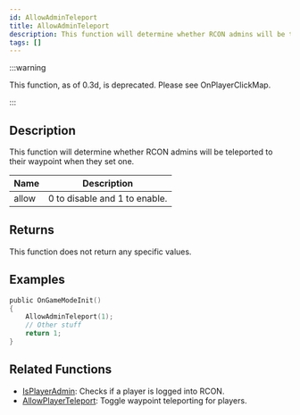 ```yaml
---
id: AllowAdminTeleport
title: AllowAdminTeleport
description: This function will determine whether RCON admins will be teleported to their waypoint when they set one.
tags: []
---
```


:::warning

This function, as of 0.3d, is deprecated. Please see OnPlayerClickMap.

:::

## Description

This function will determine whether RCON admins will be teleported to their waypoint when they set one.

| Name  | Description                   |
| ----- | ----------------------------- |
| allow | 0 to disable and 1 to enable. |

## Returns

This function does not return any specific values.

## Examples

```c
public OnGameModeInit()
{
    AllowAdminTeleport(1);
    // Other stuff
    return 1;
}
```

## Related Functions

- [IsPlayerAdmin](IsPlayerAdmin): Checks if a player is logged into RCON.
- [AllowPlayerTeleport](AllowPlayerTeleport): Toggle waypoint teleporting for players.
